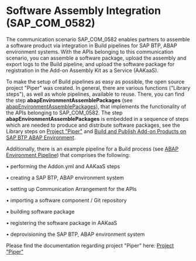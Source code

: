 <!-- loio26b8df5435c649aa8ea7b3688ad5bb0a -->

# Software Assembly Integration \(SAP\_COM\_0582\)

The communication scenario SAP\_COM\_0582 enables partners to assemble a software product via integration in Build pipelines for SAP BTP, ABAP environment systems. With the APIs belonging to this communication scenario, you can assemble a software package, upload the assembly and export logs to the Build pipeline, and upload the software package for registration in the Add-on Assembly Kit as a Service \(AAKaaS\).

To make the setup of Build pipelines as easy as possible, the open source project "Piper" was created. In general, there are various functions \("Library steps"\), as well as whole pipelines, available to reuse. There, you can find the step **abapEnvironmentAssemblePackages** \(see [abapEnvironmentAssemblePackages](https://sap.github.io/jenkins-library/steps/abapEnvironmentAssemblePackages/)\), that implements the functionality of the APIs belonging to SAP\_COM\_0582. The step **abapEnvironmentAssemblePackages** is embedded in a sequence of steps which are needed to produce and distribute software packages, see the Library steps on [Project "Piper"](https://sap.github.io/jenkins-library/) and [Build and Publish Add-on Products on SAP BTP ABAP Environment](https://sap.github.io/jenkins-library/scenarios/abapEnvironmentAddons/).

Additionally, there is an example pipeline for a Build process \(see [ABAP Environment Pipeline](https://sap.github.io/jenkins-library/pipelines/abapEnvironment/introduction)\) that comprises the following:

• performing the Addon.yml and AAKaaS steps

• creating a SAP BTP, ABAP environment system

• setting up Communication Arrangement for the APIs

• importing a software component / Git repository

• building software package

• registering the software package in AAKaaS

• deprovisioning the SAP BTP, ABAP environment system

Please find the documentation regarding project "Piper" here: [Project "Piper"](https://sap.github.io/jenkins-library/)

